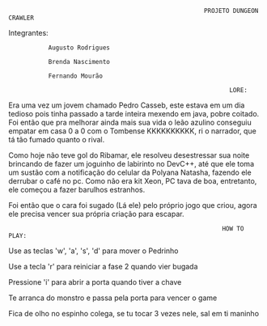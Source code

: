                                                           PROJETO DUNGEON CRAWLER

  Integrantes: 
  
               Augusto Rodrigues
               
               Brenda Nascimento
               
               Fernando Mourão

                                                                 LORE:

Era uma vez um jovem chamado Pedro Casseb, este estava em um dia tedioso pois tinha passado a tarde inteira mexendo em java, pobre coitado. Foi então que pra melhorar ainda mais sua vida o leão azulino conseguiu empatar em casa 0 a 0 com o Tombense KKKKKKKKKK, ri o narrador, que tá tão fumado quanto o rival.

Como hoje não teve gol do Ribamar, ele resolveu desestressar sua noite brincando de fazer um joguinho de labirinto no DevC++, até que ele toma um sustão com a notificação do celular da Polyana Natasha, fazendo ele derrubar o café no pc. Como não era kit Xeon, PC tava de boa, entretanto, ele começou a fazer barulhos estranhos.

Foi então que o cara foi sugado (Lá ele) pelo próprio jogo que criou, agora ele precisa vencer sua própria criação para escapar.

                                                               HOW TO PLAY:

Use as teclas 'w', 'a', 's', 'd' para mover o Pedrinho

Use a tecla 'r' para reiniciar a fase 2 quando vier bugada

Pressione 'i' para abrir a porta quando tiver a chave

Te arranca do monstro e passa pela porta para vencer o game

Fica de olho no espinho colega, se tu tocar 3 vezes nele, sal em ti maninho                                                        
